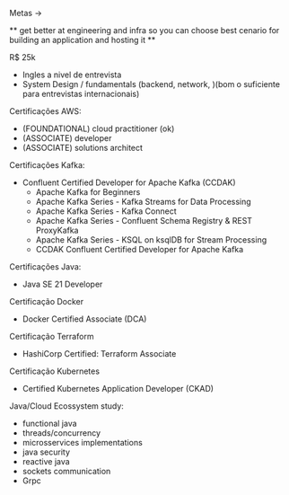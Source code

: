 Metas ->

** get better at engineering and infra so you can choose best cenario
for building an application and hosting it **

R$ 25k

- Ingles a nivel de entrevista
- System Design / fundamentals (backend, network, )(bom o suficiente para entrevistas internacionais)

Certificações AWS:
 - (FOUNDATIONAL) cloud practitioner  (ok)
 - (ASSOCIATE) developer
 - (ASSOCIATE) solutions architect

 Certificações Kafka:
- Confluent Certified Developer for Apache Kafka (CCDAK)
    * Apache Kafka for Beginners
    * Apache Kafka Series - Kafka Streams for Data Processing
    * Apache Kafka Series - Kafka Connect
    * Apache Kafka Series - Confluent Schema Registry & REST ProxyKafka
    * Apache Kafka Series - KSQL on ksqlDB for Stream Processing
    * CCDAK Confluent Certified Developer for Apache Kafka

Certificações Java:
- Java SE 21 Developer

Certificação Docker
 - Docker Certified Associate (DCA)

Certificação Terraform
 - HashiCorp Certified: Terraform Associate 

Certificação Kubernetes
 - Certified Kubernetes Application Developer (CKAD)

Java/Cloud Ecossystem study:
 - functional java
 - threads/concurrency
 - microsservices implementations
 - java security
 - reactive java
 - sockets communication
 - Grpc
